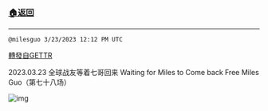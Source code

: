###  [:house:返回](README.md)
---


`@milesguo 3/23/2023 12:12 PM UTC`

[轉發自GETTR](https://gettr.com/post/p2cc0dsde84)

2023.03.23 全球战友等着七哥回来 Waiting for Miles to Come back   Free Miles Guo（第七十八场）

![img](https://media.gettr.com/group3/origin/2023/03/21/03/6a51bde7-2cc5-ed01-3cd9-dc96287725a2/6383d6c383a688bc0ce747d8282e44b3.jpeg)
